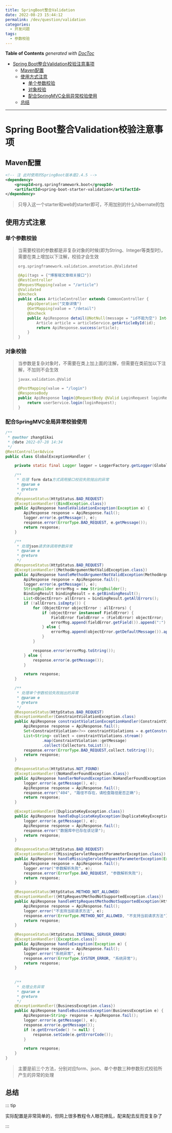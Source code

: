 ```yaml
---
title: SpringBoot整合Validation
date: 2022-08-23 15:44:12
permalink: /dev/question/validation
categories:
  - 开发问题
tags:
  - 参数校验
---
```

<!-- START doctoc generated TOC please keep comment here to allow auto update -->
<!-- DON'T EDIT THIS SECTION, INSTEAD RE-RUN doctoc TO UPDATE -->
**Table of Contents**  *generated with [DocToc](https://github.com/thlorenz/doctoc)*

- [Spring Boot整合Validation校验注意事项](#spring-boot%E6%95%B4%E5%90%88validation%E6%A0%A1%E9%AA%8C%E6%B3%A8%E6%84%8F%E4%BA%8B%E9%A1%B9)
  - [Maven配置](#maven%E9%85%8D%E7%BD%AE)
  - [使用方式注意](#%E4%BD%BF%E7%94%A8%E6%96%B9%E5%BC%8F%E6%B3%A8%E6%84%8F)
    - [单个参数校验](#%E5%8D%95%E4%B8%AA%E5%8F%82%E6%95%B0%E6%A0%A1%E9%AA%8C)
    - [对象校验](#%E5%AF%B9%E8%B1%A1%E6%A0%A1%E9%AA%8C)
    - [配合SpringMVC全局异常校验使用](#%E9%85%8D%E5%90%88springmvc%E5%85%A8%E5%B1%80%E5%BC%82%E5%B8%B8%E6%A0%A1%E9%AA%8C%E4%BD%BF%E7%94%A8)
  - [总结](#%E6%80%BB%E7%BB%93)

<!-- END doctoc generated TOC please keep comment here to allow auto update -->

---

# Spring Boot整合Validation校验注意事项

## Maven配置

```xml
<!-- 注 此时使用的SpringBoot版本是2.4.5 -->        
<dependency>
    <groupId>org.springframework.boot</groupId>
    <artifactId>spring-boot-starter-validation</artifactId>
</dependency>
```

> 只导入这一个starter和web的starter即可，不用加别的什么hibernate的包



## 使用方式注意

### 单个参数校验

> 当需要校验的参数都是非复杂对象的时候(即为String、Integer等类型时)，需要在类上增加以下注解，校验才会生效
>
> `org.springframework.validation.annotation.@Validated`
>
> ```java
> @Api(tags = {"博客端文章相关接口"})
> @RestController
> @RequestMapping(value = "/article")
> @Validated
> @Uncheck
> public class ArticleController extends CommonController {
>     @ApiOperation("文章详情")
>     @GetMapping(value = "/detail")
>     @Uncheck
>     public ApiResponse detail(@NotNull(message = "id不能为空") Integer id){
>         Article article = articleService.getArticleById(id);
>         return ApiResponse.success(article);
>     }
> }
> ```

### 对象校验

> 当参数是复杂对象时，不需要在类上加上面的注解，但需要在类前加以下注解，不加则不会生效
>
> `javax.validation.@Valid`
>
> ```java
> @PostMapping(value = "/login")
> @ResponseBody
> public ApiResponse login(@RequestBody @Valid LoginRequest loginRequest) {
>     return userService.login(loginRequest);
> }
> ```

### 配合SpringMVC全局异常校验使用

```java
/**
 * @author zhangdikai
 * @date 2022-07-28 14:34
 */
@RestControllerAdvice
public class GlobalExceptionHandler {

    private static final Logger logger = LoggerFactory.getLogger(GlobalExceptionHandler.class);

    /**
     * 处理 form data方式调用接口校验失败抛出的异常
     * @param e
     * @return
     */
    @ResponseStatus(HttpStatus.BAD_REQUEST)
    @ExceptionHandler({BindException.class})
    public ApiResponse handleValidationException(Exception e) {
        ApiResponse response = ApiResponse.fail();
        logger.error(e.getMessage(), e);
        response.error(ErrorType.BAD_REQUEST, e.getMessage());
        return response;
    }

    /**
     * 处理json请求体调用参数异常
     * @param e
     * @return
     */
    @ResponseStatus(HttpStatus.BAD_REQUEST)
    @ExceptionHandler({MethodArgumentNotValidException.class})
    public ApiResponse handleMethodArgumentNotValidException(MethodArgumentNotValidException e) {
        ApiResponse response = ApiResponse.fail();
        logger.error(e.getMessage(), e);
        StringBuilder errorMsg = new StringBuilder();
        BindingResult bindingResult = e.getBindingResult();
        List<ObjectError> allErrors = bindingResult.getAllErrors();
        if (!allErrors.isEmpty()) {
            for (ObjectError objectError : allErrors) {
                if (objectError instanceof FieldError) {
                    FieldError fieldError = (FieldError) objectError;
                    errorMsg.append(fieldError.getField()).append(":").append(fieldError.getDefaultMessage()).append(";");
                } else {
                    errorMsg.append(objectError.getDefaultMessage()).append(";");
                }
            }

            response.error(errorMsg.toString());
        } else {
            response.error(e.getMessage());
        }

        return response;
    }

    /**
     * 处理单个参数校验失败抛出的异常
     * @param e
     * @return
     */
    @ResponseStatus(HttpStatus.BAD_REQUEST)
    @ExceptionHandler(ConstraintViolationException.class)
    public ApiResponse constraintViolationExceptionHandler(ConstraintViolationException e) {
        ApiResponse response = ApiResponse.fail();
        Set<ConstraintViolation<?>> constraintViolations = e.getConstraintViolations();
        List<String> collect = constraintViolations.stream()
                .map(ConstraintViolation::getMessage)
                .collect(Collectors.toList());
        response.error(ErrorType.BAD_REQUEST,collect.toString());
        return response;
    }

    @ResponseStatus(HttpStatus.NOT_FOUND)
    @ExceptionHandler({NoHandlerFoundException.class})
    public ApiResponse handlerNoFoundException(NoHandlerFoundException e) {
        logger.error(e.getMessage(), e);
        ApiResponse response = ApiResponse.fail();
        response.error("404", "路径不存在，请检查路径是否正确");
        return response;
    }

    @ExceptionHandler({DuplicateKeyException.class})
    public ApiResponse handleDuplicateKeyException(DuplicateKeyException e) {
        logger.error(e.getMessage(), e);
        ApiResponse response = ApiResponse.fail();
        response.error("数据库中已存在该记录");
        return response;
    }

    @ResponseStatus(HttpStatus.BAD_REQUEST)
    @ExceptionHandler({MissingServletRequestParameterException.class})
    public ApiResponse handleMissingServletRequestParameterException(Exception e) {
        ApiResponse response = ApiResponse.fail();
        logger.error("参数解析失败", e);
        response.error(ErrorType.BAD_REQUEST, "参数解析失败");
        return response;
    }

    @ResponseStatus(HttpStatus.METHOD_NOT_ALLOWED)
    @ExceptionHandler({HttpRequestMethodNotSupportedException.class})
    public ApiResponse handleHttpRequestMethodNotSupportedException(HttpRequestMethodNotSupportedException e) {
        ApiResponse response = ApiResponse.fail();
        logger.error("不支持当前请求方法", e);
        response.error(ErrorType.METHOD_NOT_ALLOWED, "不支持当前请求方法");
        return response;
    }

    @ResponseStatus(HttpStatus.INTERNAL_SERVER_ERROR)
    @ExceptionHandler({Exception.class})
    public ApiResponse handleException(Exception e) {
        ApiResponse response = ApiResponse.fail();
        logger.error("系统异常", e);
        response.error(ErrorType.SYSTEM_ERROR, "系统异常");
        return response;
    }
    
    
    /**
     * 处理业务异常
     * @param e
     * @return
     */
    @ExceptionHandler({BusinessException.class})
    public ApiResponse handleBusinessException(BusinessException e) {
        ApiResponse<String> response = ApiResponse.fail();
        logger.error(e.getMessage(), e);
        response.error(e.getMessage());
        if (e.getErrorCode() != null) {
            response.setCode(e.getErrorCode());
        }

        return response;
    }
}

```

> 主要是前三个方法，分别对应form、json、单个参数三种参数形式校验所产生的异常的处理

## 总结

::: tip

实际配置是非常简单的，但网上很多教程令人眼花缭乱，配来配去反而变复杂了

:::
